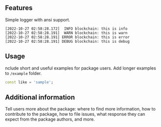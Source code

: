 <!-- 
This README describes the package. If you publish this package to pub.dev,
this README's contents appear on the landing page for your package.

For information about how to write a good package README, see the guide for
[writing package pages](https://dart.dev/guides/libraries/writing-package-pages). 

For general information about developing packages, see the Dart guide for
[creating packages](https://dart.dev/guides/libraries/create-library-packages)
and the Flutter guide for
[developing packages and plugins](https://flutter.dev/developing-packages). 
-->

## Features

Simple logger with ansi support.

```
[2022-10-27 02:58:28.172]  INFO blockchain: this is info
[2022-10-27 02:58:28.191]  WARN blockchain: this is warn
[2022-10-27 02:58:28.191] ERROR blockchain: this is error
[2022-10-27 02:58:28.191] DEBUG blockchain: this is debug
```

## Usage

nclude short and useful examples for package users. Add longer examples
to `/example` folder. 

```dart
const like = 'sample';
```

## Additional information

Tell users more about the package: where to find more information, how to 
contribute to the package, how to file issues, what response they can expect 
from the package authors, and more.

